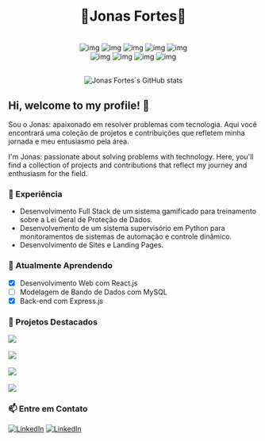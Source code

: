 

<h1 align="center">🔹Jonas Fortes🔹</h1>
<div align="center"><br/>
    <img align="center" alt="img" src="https://img.shields.io/badge/JavaScript-323330?style=for-the-badge&logo=javascript&logoColor=F7DF1E"/>
    <img align="center" alt="img" src="https://img.shields.io/badge/Python-3776AB?style=for-the-badge&logo=python&logoColor=white"/>
    <img align="center" alt="img" src="https://img.shields.io/badge/java-%23ED8B00.svg?style=for-the-badge&logo=openjdk&logoColor=white"/>
    <img align="center" alt="img" src="https://img.shields.io/badge/C-00599C?style=for-the-badge&logo=c&logoColor=white"/>
    <img align="center" alt="img" src="https://img.shields.io/badge/PHP-777BB4?style=for-the-badge&logo=php&logoColor=white"/>
    <br/>
    <img align="center" alt="img" src="https://img.shields.io/badge/Express%20js-000000?style=for-the-badge&logo=express&logoColor=white"/>
    <img align="center" alt="img" src="https://img.shields.io/badge/Prisma-3982CE?style=for-the-badge&logo=Prisma&logoColor=white"/>
    <img align="center" alt="img" src="https://img.shields.io/badge/MongoDB-4EA94B?style=for-the-badge&logo=mongodb&logoColor=white"/>
 <img align="center" alt="img" src="https://img.shields.io/badge/MySQL-005C84?style=for-the-badge&logo=mysql&logoColor=white"/>  
</div>

<br>
<div align="center">

![Jonas Fortes´s GitHub stats](https://github-readme-stats.vercel.app/api?username=jonasfortes12&show_icons=true&theme=radical)

</div>


## Hi, welcome to my profile! 👋
Sou o Jonas: apaixonado em resolver problemas com tecnologia. Aqui você encontrará uma coleção de projetos e contribuições que refletem minha jornada e meu entusiasmo pela área.

I'm Jonas: passionate about solving problems with technology. Here, you'll find a collection of projects and contributions that reflect my journey and enthusiasm for the field.


### 💼 Experiência
* Desenvolvimento Full Stack de um sistema gamificado para treinamento sobre a Lei Geral de Proteção de Dados.
* Desenvolvemento de um sistema supervisório em Python para monitoramentos de sistemas de automação e controle dinâmico.
* Desenvolvimento de Sites e Landing Pages.

### 🌱 Atualmente Aprendendo

- [X] Desenvolvimento Web com React.js
- [ ] Modelagem de Bando de Dados com MySQL
- [X] Back-end com Express.js

### 🚀 Projetos Destacados

<a href="https://github.com/JonasFortes12/GETEC_PSI">
  <img align="center" src="https://github-readme-stats.vercel.app/api/pin/?username=jonasfortes12&repo=GETEC_PSI" />
</a>
<br/>
<br/>
<a href="https://github.com/JonasFortes12/Avant_Play">
  <img align="center" src="https://github-readme-stats.vercel.app/api/pin/?username=jonasfortes12&repo=Avant_Play" />
</a>
<br/>
<br/>
<a href="https://github.com/JonasFortes12/Sistema_Supervisorio">
  <img align="center" src="https://github-readme-stats.vercel.app/api/pin/?username=jonasfortes12&repo=Sistema_Supervisorio" />
</a>
<br/>
<br/>
<a href="https://github.com/JonasFortes12/Testador_de_Circuitos_Integrados">
  <img align="center" src="https://github-readme-stats.vercel.app/api/pin/?username=jonasfortes12&repo=Testador_de_Circuitos_Integrados" />
</a>




### 📫 Entre em Contato
<!-- badge do linkedIn -->
[![LinkedIn](https://img.shields.io/badge/LinkedIn-0077B5?style=for-the-badge&logo=linkedin&logoColor=white)](https://www.linkedin.com/in/jonas-fortes-2138731a3/)
[![LinkedIn](https://img.shields.io/badge/Gmail-D14836?style=for-the-badge&logo=gmail&logoColor=white)](mailto:jonascforte@alu.ufc.br)


